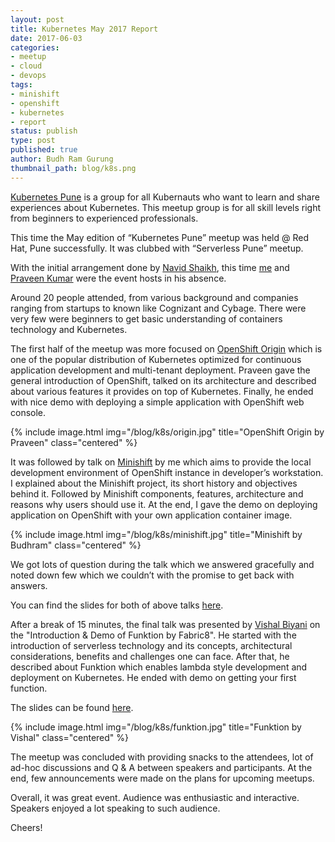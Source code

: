 ```yaml
---
layout: post
title: Kubernetes May 2017 Report
date: 2017-06-03
categories:
- meetup
- cloud
- devops
tags:
- minishift
- openshift
- kubernetes
- report
status: publish
type: post
published: true
author: Budh Ram Gurung
thumbnail_path: blog/k8s.png
---
```


[Kubernetes Pune](https://www.meetup.com/Kubernetes-Pune) is a group for all Kubernauts who want to learn and share experiences about Kubernetes. This meetup group is for all skill levels right from beginners to experienced professionals.

This time the May edition of “Kubernetes Pune” meetup was held @ Red Hat, Pune successfully. It was clubbed with “Serverless Pune” meetup.

With the initial arrangement done by [Navid Shaikh](https://twitter.com/SwordPhilic), this time [me](https:/twitter.com/coolbrg) and [Praveen Kumar](https://twitter.com/kumar_pravin) were the event hosts in his absence.

Around 20 people attended, from various background and companies ranging from startups to known like Cognizant and Cybage. There were very few were beginners to get basic understanding of containers technology and Kubernetes.

The first half of the meetup was more focused on [OpenShift Origin](https://github.com/openshift/origin) which is one of the popular distribution of Kubernetes optimized for continuous application development and multi-tenant deployment. Praveen gave the general introduction of OpenShift, talked on its architecture and described about various features it provides on top of Kubernetes. Finally, he ended with nice demo with deploying a simple application with OpenShift web console.

{% include image.html
           img="/blog/k8s/origin.jpg"
           title="OpenShift Origin by Praveen"
           class="centered"
%}

It was followed by talk on [Minishift](https://github.com/minishift/minishift) by me which aims to provide the local development environment of OpenShift instance in developer’s workstation. I explained about the Minishift project, its short history and objectives behind it. Followed by Minishift components, features, architecture and reasons why users should use it. At the end, I gave the demo on deploying application on OpenShift with your own application container image.

{% include image.html
           img="/blog/k8s/minishift.jpg"
           title="Minishift by Budhram"
           class="centered"
%}

We got lots of question during the talk which we answered gracefully and noted down few which we couldn’t with the promise to get back with answers.

You can find the slides for both of above talks [here](http://bit.ly/openshift-and-minishift).

After a break of 15 minutes, the final talk was presented by [Vishal Biyani](https://twitter.com/vishal_biyani) on the "Introduction & Demo of Funktion by Fabric8". He started with the introduction of serverless technology and its concepts, architectural considerations, benefits and challenges one can face. After that, he described about Funktion which enables lambda style development and deployment on Kubernetes. He ended with demo on getting your first function.

The slides can be found [here](https://www.slideshare.net/vrbiyani/serverless-pune-meetup-3).

{% include image.html
           img="/blog/k8s/funktion.jpg"
           title="Funktion by Vishal"
           class="centered"
%}

The meetup was concluded with providing snacks to the attendees, lot of ad-hoc discussions and Q & A between speakers and participants. At the end, few announcements were made on the plans for upcoming meetups.

Overall, it was great event. Audience was enthusiastic and interactive. Speakers enjoyed a lot speaking to such audience.

Cheers!
